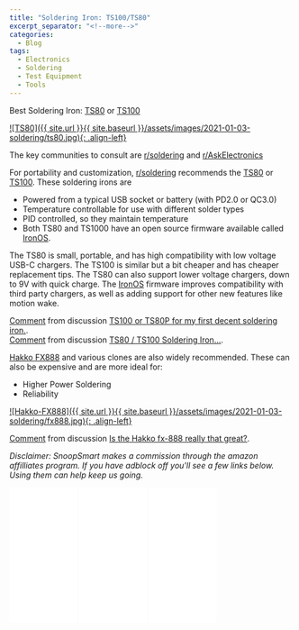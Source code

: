 ```yaml
---
title: "Soldering Iron: TS100/TS80"
excerpt_separator: "<!--more-->"
categories:
  - Blog
tags:
  - Electronics
  - Soldering
  - Test Equipment
  - Tools
---
```


Best Soldering Iron: [TS80](https://amzn.to/3ncvYaK) or [TS100](https://amzn.to/3pQXFId)

[![TS80]({{ site.url }}{{ site.baseurl }}/assets/images/2021-01-03-soldering/ts80.jpg){: .align-left}](https://amzn.to/3ncvYaK)

The key communities to consult are [r/soldering](https://www.reddit.com/r/soldering/) and [r/AskElectronics](https://www.reddit.com/r/AskElectronics/)

For portability and customization, [r/soldering](https://www.reddit.com/r/soldering/) recommends the [TS80](https://amzn.to/3ncvYaK) or [TS100](https://amzn.to/3pQXFId).  These soldering irons are
* Powered from a typical USB socket or battery (with PD2.0 or QC3.0)
* Temperature controllable for use with different solder types
* PID controlled, so they maintain temperature
* Both TS80 and TS1000 have an open source firmware available called [IronOS](https://github.com/Ralim/IronOS).

The TS80 is small, portable, and has high compatibility with low voltage USB-C chargers.  The TS100 is similar but a bit cheaper and has cheaper replacement tips.  The TS80 can also support lower voltage chargers, down to 9V with quick charge.  The [IronOS](https://github.com/Ralim/IronOS) firmware improves compatibility with third party chargers, as well as adding support for other new features like motion wake.

<div class="reddit-embed" data-embed-media="www.redditmedia.com" data-embed-parent="false" data-embed-live="false" data-embed-uuid="2f849efa-732d-4bf2-96ed-563af9d5cbc8" data-embed-created="2021-01-03T20:16:22.398Z"><a href="https://www.reddit.com/r/soldering/comments/ifdm5u/ts100_or_ts80p_for_my_first_decent_soldering_iron/g2n2y18/">Comment</a> from discussion <a href="https://www.reddit.com/r/soldering/comments/ifdm5u/ts100_or_ts80p_for_my_first_decent_soldering_iron/">TS100 or TS80P for my first decent soldering iron.</a>.</div><script async src="https://www.redditstatic.com/comment-embed.js"></script>

<div class="reddit-embed" data-embed-media="www.redditmedia.com" data-embed-parent="false" data-embed-live="false" data-embed-uuid="f0a761e3-27b1-4de3-8060-61a971e174f6" data-embed-created="2021-01-03T20:39:04.451Z"><a href="https://www.reddit.com/r/esp32/comments/doc789/ts80_ts100_soldering_iron/f5m8vh1/">Comment</a> from discussion <a href="https://www.reddit.com/r/esp32/comments/doc789/ts80_ts100_soldering_iron/">TS80 / TS100 Soldering Iron...</a>.</div><script async src="https://www.redditstatic.com/comment-embed.js"></script>

[Hakko FX888](https://amzn.to/2X6v990) and various clones are also widely recommended.  These can also be expensive and are more ideal for:
* Higher Power Soldering
* Reliability

[![Hakko-FX888]({{ site.url }}{{ site.baseurl }}/assets/images/2021-01-03-soldering/fx888.jpg){: .align-left}](https://amzn.to/2X6v990)

<div class="reddit-embed" data-embed-media="www.redditmedia.com" data-embed-parent="false" data-embed-live="false" data-embed-uuid="ab488786-5dcc-4e75-8bab-83ba743ba801" data-embed-created="2021-01-03T20:46:00.856Z"><a href="https://www.reddit.com/r/AskElectronics/comments/2mftpi/is_the_hakko_fx888_really_that_great/cm3sw7o/">Comment</a> from discussion <a href="https://www.reddit.com/r/AskElectronics/comments/2mftpi/is_the_hakko_fx888_really_that_great/">Is the Hakko fx-888 really that great?</a>.</div><script async src="https://www.redditstatic.com/comment-embed.js"></script>

*Disclaimer: SnoopSmart makes a commission through the amazon affilliates program.  If you have adblock off you'll see a few links below. Using them can help keep us going.*

<iframe markdown="0" style="width:120px;height:240px;" marginwidth="0" marginheight="0" scrolling="no" frameborder="0" src="//ws-na.amazon-adsystem.com/widgets/q?ServiceVersion=20070822&OneJS=1&Operation=GetAdHtml&MarketPlace=US&source=ss&ref=as_ss_li_til&ad_type=product_link&tracking_id=snoopsmart-20&language=en_US&marketplace=amazon&region=US&placement=B07G71CKC4&asins=B07G71CKC4&linkId=774085b804bef03e602dd85b3fab5240&show_border=true&link_opens_in_new_window=true"></iframe>

<iframe markdown="0" style="width:120px;height:240px;" marginwidth="0" marginheight="0" scrolling="no" frameborder="0" src="//ws-na.amazon-adsystem.com/widgets/q?ServiceVersion=20070822&OneJS=1&Operation=GetAdHtml&MarketPlace=US&source=ss&ref=as_ss_li_til&ad_type=product_link&tracking_id=snoopsmart-20&language=en_US&marketplace=amazon&region=US&placement=B01MD12DYT&asins=B01MD12DYT&linkId=7724ed289b3afc18848bcc1fae6a24f6&show_border=true&link_opens_in_new_window=true"></iframe>

<iframe markdown="0" style="width:120px;height:240px;" marginwidth="0" marginheight="0" scrolling="no" frameborder="0" src="//ws-na.amazon-adsystem.com/widgets/q?ServiceVersion=20070822&OneJS=1&Operation=GetAdHtml&MarketPlace=US&source=ss&ref=as_ss_li_til&ad_type=product_link&tracking_id=snoopsmart-20&language=en_US&marketplace=amazon&region=US&placement=B00ANZRT4M&asins=B00ANZRT4M&linkId=b8524117b246538efdcbf8f5a774f756&show_border=true&link_opens_in_new_window=true"></iframe>